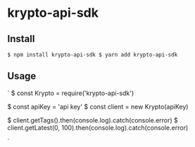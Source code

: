 # krypto-api-sdk

## Install

`
  $ npm install krypto-api-sdk
  $ yarn add krypto-api-sdk
`

## Usage

`
$ const Krypto  = require('krypto-api-sdk')

$ const apiKey = 'api key'
$ const client = new Krypto(apiKey)

$ client.getTags().then(console.log).catch(console.error)
$ client.getLatest(0, 100).then(console.log).catch(console.error)

`
